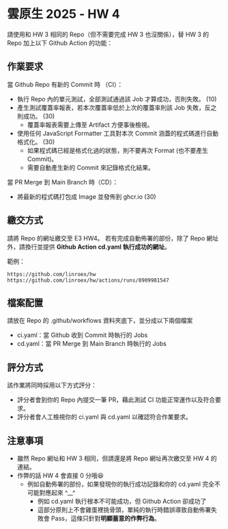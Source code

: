 # 雲原生 2025 - HW 4

請使用和 HW 3 相同的 Repo（但不需要完成 HW 3 也沒關係），替 HW 3 的 Repo 加上以下 Github Action 的功能：

## 作業要求

當 Github Repo 有新的 Commit 時 （CI）：
- 執行 Repo 內的單元測試，全部測試通過該 Job 才算成功，否則失敗。 (10)
- 產生測試覆蓋率報表，若本次覆蓋率低於上次的覆蓋率則該 Job 失敗，反之則成功。 (30)
    - 覆蓋率報表需要上傳至 Artifact 方便事後檢視。
- 使用任何 JavaScript Formatter 工具對本次 Commit 涵蓋的程式碼進行自動格式化。 (30)
    - 如果程式碼已經是格式化過的狀態，則不要再次 Format (也不要產生 Commit)。
    - 需要自動產生新的 Commit 來記錄格式化結果。

當 PR Merge 到 Main Branch 時（CD）：
- 將最新的程式碼打包成 Image 並發佈到 ghcr.io (30)

## 繳交方式

請將 Repo 的網址繳交至 E3 HW4。
若有完成自動佈署的部份，除了 Repo 網址外，請換行並提供 **Github Action cd.yaml 執行成功的網址**。

範例：
```
https://github.com/linroex/hw
https://github.com/linroex/hw/actions/runs/8909981547
```

## 檔案配置

請放在 Repo 的 .github/workflows 資料夾底下，並分成以下兩個檔案

- ci.yaml：當 Github 收到 Commit 時執行的 Jobs
- cd.yaml：當 PR Merge 到 Main Branch 時執行的 Jobs

## 評分方式

該作業將同時採用以下方式評分：

- 評分者會到你的 Repo 內提交一筆 PR，藉此測試 CI 功能正常運作以及符合要求。
- 評分者會人工檢視你的 ci.yaml 與 cd.yaml 以確認符合作業要求。

## 注意事項

- 雖然 Repo 網址和 HW 3 相同，但請還是將 Repo 網址再次繳交至 HW 4 的連結。
- 作弊的話 HW 4 會直接 0 分哦😆
    - 例如自動佈署的部份，如果發現你的執行成功記錄和你的 cd.yaml 完全不可能對應起來 ^__^
        - 例如 cd.yaml 執行根本不可能成功，但 Github Action 卻成功了
        - 這部分原則上不會雞蛋裡挑骨頭，單純的執行時錯誤導致自動佈署失敗會 Pass，這條只針對**明顯蓄意的作弊行為**。